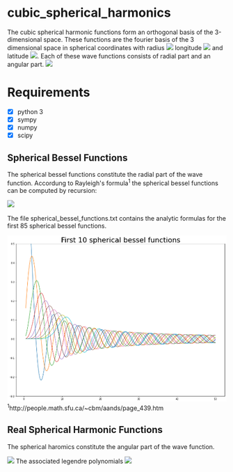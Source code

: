 # cubic_spherical_harmonics
The cubic spherical harmonic functions form an orthogonal basis of the 3-dimensional space. These functions are the fourier basis of the 3 dimensional space in spherical coordinates with radius <img src="https://latex.codecogs.com/gif.latex?r" /> longitude <img src="https://latex.codecogs.com/gif.latex?\theta" /> and latitude <img src="https://latex.codecogs.com/gif.latex?\phi" />. 
Each of these wave functions consists of radial part and an angular part.
<img src="https://latex.codecogs.com/gif.latex?\psi_{nlm}(r,\theta,\phi)=j_n(r)Y_{lm}(\theta,\phi)" /> 

# Requirements
- [x] python 3
- [x] sympy
- [x] numpy
- [x] scipy

## Spherical Bessel Functions
The spherical bessel functions constitute the radial part of the wave function.
Accordung to Rayleigh's formula<sup>1</sup> the spherical bessel functions can be computed by recursion:

<img src="https://latex.codecogs.com/gif.latex?j_n(r)=(-\frac{1}{r}\frac{d}{dr})^n\frac{sin(r)}{r}" /> 

The file spherical_bessel_functions.txt contains the analytic formulas for the first 85 spherical bessel functions. 

<img src="https://github.com/janek-gross/cubic_spherical_harmonics/blob/master/spherical_bessel_functions.png?raw=true" width="800"  />
<sup>1</sup>http://people.math.sfu.ca/~cbm/aands/page_439.htm

## Real Spherical Harmonic Functions

The spherical haromics constitute the angular part of the wave function.

<img src="https://latex.codecogs.com/gif.latex?Y_{lm}(\theta,\phi)=(-1)^m\sqrt{2}\sqrt{\frac{2l+1}{4\pi}\frac{(l-|m|)!}{(l+|m|)!}}P_l^{|m|}(cos\theta)cos(|m|\phi)" /> 
The associated legendre polynomials

<img src="https://latex.codecogs.com/gif.latex?P_l^m(x)=(-1)^{m}2^{l}(1-x^2)^{m/2}\sum_{k=m}^l\frac{k!}{(k-m)!}x^{k-m}\binom{l}{k}\binom{\frac{l+k-1}{2}}{l}" /> 
